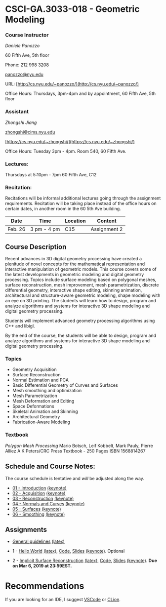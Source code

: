 # CSCI-GA.3033-018 - Geometric Modeling

### Course Instructor
*Daniele Panozzo*

60 Fifth Ave, 5th floor

Phone: 212 998 3208

[panozzo@nyu.edu](mailto:panozzo@nyu.edu)

URL: [http://cs.nyu.edu/~panozzo/](http://cs.nyu.edu/~panozzo/)

Office Hours: Thursdays, 3pm-4pm and by appointment, 60 Fifth Ave, 5th floor

### Assistant
*Zhongshi Jiang*

[zhongshi©cims.nyu.edu ](mailto:zhongshi©cims.nyu.edu )

[https://cs.nyu.edu/~zhongshi/](https://cs.nyu.edu/~zhongshi/)

Office Hours: Tuesday 3pm - 4pm. Room 540, 60 Fifth Ave.


### Lectures:
Thursdays at 5:10pm - 7pm
60 Fifth Ave, C12

### Recitation:
Recitations will be informal additional lectures
going through the assignment requirements. 
Recitation will be taking place instead of the office hours on certain dates, in another room in the 60 5th Ave building.

| Date    	| Time        	| Location 	| Content      	|
|---------	|-------------	|----------	|--------------	|
| Feb. 26 	| 3 pm - 4 pm 	| C15      	| Assignment 2 	|


## Course Description

Recent advances in 3D digital geometry processing have created a plenitude of novel concepts for the mathematical representation and interactive manipulation of geometric models. This course covers some of the latest developments in geometric modeling and digital geometry processing. Topics include surface modeling based on polygonal meshes, surface reconstruction, mesh improvement, mesh parametrization, discrete differential geometry, interactive shape editing, skinning animation, architectural and structure-aware geometric modeling, shape modeling with an eye on 3D printing. The students will learn how to design, program and analyze algorithms and systems for interactive 3D shape modeling and digital geometry processing.

Students will implement advanced geometry processing algorithms using C++ and libigl.

By the end of the course, the students will be able to design, program and analyze algorithms and systems for interactive 3D shape modeling and digital geometry processing.

### Topics

* Geometry Acquisition
* Surface Reconstruction
* Normal Estimation and PCA
* Basic Differential Geometry of Curves and Surfaces
* Mesh smoothing and optimization
* Mesh Parametrization
* Mesh Deformation and Editing
* Space Deformations
* Skeletal Animation and Skinning
* Architectural Geometry
* Fabrication-Aware Modeling

### Textbook
*Polygon Mesh Processing*
Mario Botsch, Leif Kobbelt, Mark Pauly, Pierre Alliez
A K Peters/CRC Press
Textbook - 250 Pages
ISBN 1568814267

## Schedule and Course Notes:

The course schedule is tentative and *will* be adjusted along the way.

* [01 - Introduction](http://cs.nyu.edu/~panozzo/gp/01%20-%20Introduction.pdf) [(keynote)](https://cs.nyu.edu/~panozzo/gp/01%20-%20Introduction.key.zip)
* [02 - Acquisition](http://cs.nyu.edu/~panozzo/gp/02%20-%20Acquisition.pdf) [(keynote)](https://cs.nyu.edu/~panozzo/gp/02%20-%20Acquisition.key.zip)
* [03 - Reconstruction](http://cs.nyu.edu/~panozzo/gp/03%20-%20Reconstruction.pdf) [(keynote)](https://cs.nyu.edu/~panozzo/gp/03%20-%20Reconstruction.key.zip)
* [04 - Normals and Curves](http://cs.nyu.edu/~panozzo/gp/04%20-%20Normal%20Estimation,%20Curves.pdf) [(keynote)](https://cs.nyu.edu/~panozzo/gp/04%20-%20Normal%20Estimation,%20Curves.key.zip)
* [05 - Surfaces](http://cs.nyu.edu/~panozzo/gp/05%20-%20Surfaces.pdf) [(keynote)](https://cs.nyu.edu/~panozzo/gp/05%20-%20Surfaces.key.zip)
* [06 - Smoothing](http://cs.nyu.edu/~panozzo/gp/06%20-%20Smoothing.pdf) [(keynote)](https://cs.nyu.edu/~panozzo/gp/06%20-%20Smoothing.key.zip)
<!--
* [07 - Directional Fields](http://cs.nyu.edu/~panozzo/gp/07%20-%20Directional%20Fields.pdf) [(keynote)](https://cs.nyu.edu/~panozzo/gp/07%20-%20Directional%20Fields.key.zip)
* [08 - Single Patch Parametrization](http://cs.nyu.edu/~panozzo/gp/08%20-%20Single%20Patch%20Parametrization.pdf) [(keynote)](https://cs.nyu.edu/~panozzo/gp/08%20-%20Single%20Patch%20Parametrization.key.zip)
* [09 - Boundary-Free Parametrization and Laplacian Mesh Deformation](http://cs.nyu.edu/~panozzo/gp/09%20-%20Boundary-Free%20Parametrization%20and%20Laplacian%20Mesh%20Deformation.pdf) [(keynote)](http://cs.nyu.edu/~panozzo/gp/09%20-%20Boundary-Free%20Parametrization%20and%20Laplacian%20Mesh%20Deformation.key.zip)
* [10 - ARAP and Linear Blend Skinning](http://cs.nyu.edu/~panozzo/gp/10%20-%20ARAP%20and%20Linear%20Blend%20Skinning.pdf) [(keynote)](http://cs.nyu.edu/~panozzo/gp/10%20-%20ARAP%20and%20Linear%20Blend%20Skinning.key.zip) -->

## Assignments

* [General guidelines](AssignmentsTex/0-Guidelines/0-Guidelines.pdf) [(latex)](AssignmentsTex/0-Guidelines/)

* 1 - [Hello World](AssignmentsTex/1-HelloWorld/1-HelloWorld.pdf) [(latex)](AssignmentsTex/1-HelloWorld/), [Code](https://github.com/NYUGeometricModeling/GM_Assignment_1), [Slides](https://cs.nyu.edu/~panozzo/gp/Assignment1.pdf) [(keynote)](https://cs.nyu.edu/~panozzo/gp/Assignment1.key.zip). Optional
* 2 - [Implicit Surface Reconstruction](https://cs.nyu.edu/~panozzo/gp/Handout2.pdf) [(latex)](https://cs.nyu.edu/~panozzo/gp/Handout2.zip), [Code](https://github.com/NYUGeometricModeling/GM_Assignment_2), [Slides](https://cs.nyu.edu/~panozzo/gp/Assignment2.pdf) [(keynote)](https://cs.nyu.edu/~panozzo/gp/Assignment2.key.zip). **Due on Mar 6, 2019 at 23:59EST.**
<!-- * 3 - [DDG (optional)](https://cs.nyu.edu/~panozzo/gp/Handout3.pdf) [(latex)](https://cs.nyu.edu/~panozzo/gp/Handout3.zip), [Code](https://github.com/NYUGeometricModeling/GM_Assignment_3), [Slides](https://cs.nyu.edu/~panozzo/gp/Assignment3.pdf) [(keynote)](https://cs.nyu.edu/~panozzo/gp/Assignment3.key.zip), [Cotan Laplacian Slides](https://cs.nyu.edu/~panozzo/gp/CotanLaplacian.pdf) [(keynote)](https://cs.nyu.edu/~panozzo/gp/CotanLaplacian.key.zip)
* 4 - [Mesh Parameterization](https://cs.nyu.edu/~panozzo/gp/Handout4.pdf) [(latex)](https://cs.nyu.edu/~panozzo/gp/Handout4.zip), [Code](https://github.com/NYUGeometricModeling/GM_Assignment_4), [Slides](https://cs.nyu.edu/~panozzo/gp/Assignment4.pdf) [(keynote)](https://cs.nyu.edu/~panozzo/gp/Assignment4.key.zip). **Due on Apr 11, 2018 at 23:59EST.**
* 5 - [Shape Deformation (optional, 12.5 extra points)](https://cs.nyu.edu/~panozzo/gp/Handout5.pdf) [(latex)](https://cs.nyu.edu/~panozzo/gp/Handout5.zip), [Code](https://github.com/NYUGeometricModeling/GM_Assignment_5), [Slides](https://cs.nyu.edu/~panozzo/gp/Assignment5.pdf) [(keynote)](https://cs.nyu.edu/~panozzo/gp/Assignment5.key.zip). **Optional Credit** *Due on May 9, 2018 at 23:59EST.*
* 6 - [Final Project](https://cs.nyu.edu/~panozzo/gp/ProjectIdeas.pdf), [Code](https://github.com/NYUGeometricModeling/GM_Final_Project), [(keynote)](https://cs.nyu.edu/~panozzo/gp/ProjectIdeas.key.zip). **Due on May 9, 2018 at 23:59EST.** -->


<!--
* Mar 8-29
* (https://github.com/danielepanozzo/gp/raw/master/recitation_slides/section_4.pdf).
* 5 - [Shape Deformation](https://github.com/NYUGeometricModeling/GM_Assignment_5/raw/master/assignment5.pdf), [Code](https://github.com/NYUGeometricModeling/GM_Assignment_5/), [HW5 Recitation Slides](https://github.com/danielepanozzo/gp/raw/master/recitation_slides/section_5.pdf).
* Mar 29-April 19
* 6 - Project: Proposals must be approved by 4/27/17. [Slides on potential ideas](https://github.com/danielepanozzo/gp/raw/master/recitation_slides/ProjectIdeas.pdf) -->

# Recommendations

If you are looking for an IDE, I suggest [VSCode](https://code.visualstudio.com) or [CLion](https://www.jetbrains.com/clion/).
